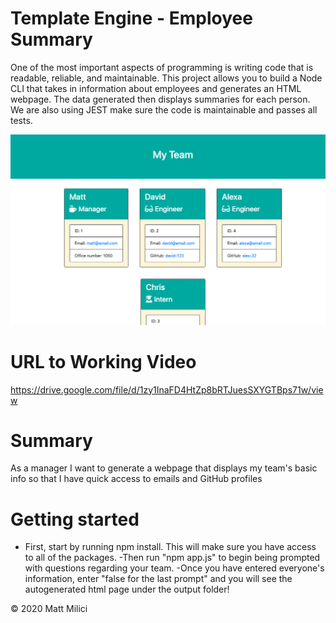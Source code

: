 # Template Engine - Employee Summary

One of the most important aspects of programming is writing code that is readable, reliable, and maintainable. This project allows you to build a Node CLI that takes in information about employees and generates an HTML webpage. The data generated then displays summaries for each person. We are also using JEST make sure the code is maintainable and passes all tests.

![Generated Team Page](./Develop/images/img.png)

# URL to Working Video

https://drive.google.com/file/d/1zy1InaFD4HtZp8bRTJuesSXYGTBps71w/view

# Summary

As a manager
I want to generate a webpage that displays my team's basic info
so that I have quick access to emails and GitHub profiles

# Getting started

- First, start by running npm install. This will make sure you have access to all of the packages.
-Then run "npm app.js" to begin being prompted with questions regarding your team.
-Once you have entered everyone's information, enter "false for the last prompt" and you will see the autogenerated html page under the output folder!

© 2020 Matt Milici
